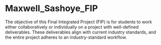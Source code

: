 # Maxwell_Sashoye_FIP
The objective of this Final Integrated Project (FIP) is for students to work either collaboratively or individually on a project with well-defined deliverables. These deliverables align with current industry standards, and the entire project adheres to an industry-standard workflow.
